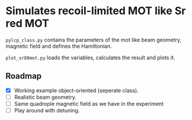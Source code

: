 # Simulates recoil-limited MOT like Sr red MOT

`pylcp_class.py` contains the parameters of the mot like beam geometry, magnetic field and defines the Hamiltonian.

`plot_sr88mot.py` loads the variables, calculates the result and plots it. 

## Roadmap

-[x] Working example object-oriented (seperate class).
-[ ] Realistic beam geometry.
-[ ] Same quadrople magnetic field as we have in the experiment
-[ ] Play around with detuning.
